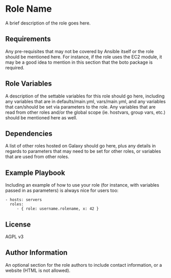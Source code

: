 Role Name
=========

A brief description of the role goes here.

Requirements
------------

Any pre-requisites that may not be covered by Ansible itself or the role should be mentioned here. For instance, if the 
role uses the EC2 module, it may be a good idea to mention in this section that the boto package is required.

Role Variables
--------------

A description of the settable variables for this role should go here, including any variables that are in 
defaults/main.yml, vars/main.yml, and any variables that can/should be set via parameters to the role. Any variables 
that are read from other roles and/or the global scope (ie. hostvars, group vars, etc.) should be mentioned here as 
well.

Dependencies
------------

A list of other roles hosted on Galaxy should go here, plus any details in regards to parameters that may need to be 
set for other roles, or variables that are used from other roles.

Example Playbook
----------------

Including an example of how to use your role (for instance, with variables passed in as parameters) is always nice for 
users too:

    - hosts: servers
      roles:
         - { role: username.rolename, x: 42 }

License
-------

AGPL v3

Author Information
------------------

An optional section for the role authors to include contact information, or a website (HTML is not allowed).
